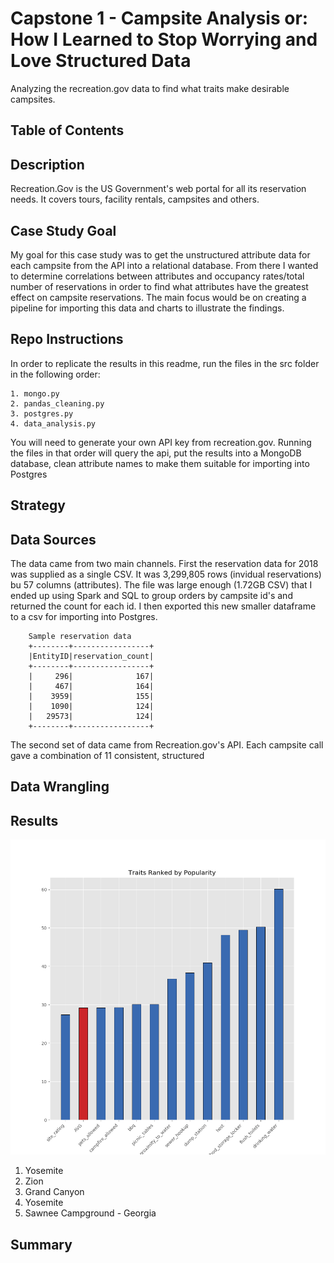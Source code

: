 # Capstone 1 - Campsite Analysis or: How I Learned to Stop Worrying and Love Structured Data
Analyzing the recreation.gov data to find what traits make desirable campsites.


## Table of Contents

## Description
Recreation.Gov is the US Government's web portal for all its reservation needs. It covers tours, facility rentals, campsites and others.
## Case Study Goal
My goal for this case study was to get the unstructured attribute data for each campsite from the API into a relational database. From there I wanted to determine correlations between attributes and occupancy rates/total number of reservations in order to find what attributes have the greatest effect on campsite reservations. The main focus would be on creating a pipeline for importing this data and charts to illustrate the findings.

## Repo Instructions
In order to replicate the results in this readme, run the files in the src folder in the following order:
    
    1. mongo.py
    2. pandas_cleaning.py
    3. postgres.py
    4. data_analysis.py
You will need to generate your own API key from recreation.gov. Running the files in that order will query the api, put the results into a MongoDB database, clean attribute names to make them suitable for importing into Postgres

## Strategy

## Data Sources
The data came from two main channels. First the reservation data for 2018 was supplied as a single CSV. It was 3,299,805 rows (invidual reservations) bu 57 columns (attributes). The file was large enough (1.72GB CSV) that I ended up using Spark and SQL to group orders by campsite id's and returned the count for each id. I then exported this new smaller dataframe to a csv for importing into Postgres.

        Sample reservation data
        +--------+-----------------+
        |EntityID|reservation_count|
        +--------+-----------------+
        |     296|              167|
        |     467|              164|
        |    3959|              155|
        |    1090|              124|
        |   29573|              124|
        +--------+-----------------+

The second set of data came from Recreation.gov's API. Each campsite call gave a combination of 11 consistent, structured 



## Data Wrangling

## Results

![8 traits vs popularity](img/traits_ranked_by_popularity.png "8 traits vs popularity")

1) Yosemite
2) Zion
3) Grand Canyon
4) Yosemite
5) Sawnee Campground - Georgia

## Summary


##